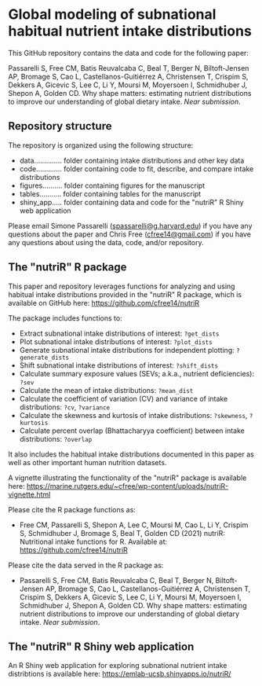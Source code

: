 # Global modeling of subnational habitual nutrient intake distributions

This GitHub repository contains the data and code for the following paper:

Passarelli S, Free CM, Batis Reuvalcaba C, Beal T, Berger N, Biltoft-Jensen AP, Bromage S, Cao L, Castellanos-Guitiérrez A, Christensen T, Crispim S, Dekkers A, Gicevic S, Lee C, Li Y, Moursi M, Moyersoen I, Schmidhuber J,  Shepon A, Golden CD. Why shape matters: estimating nutrient distributions to improve our understanding of global dietary intake. _Near submission_.


## Repository structure

The repository is organized using the following structure:

- data.............. folder containing intake distributions and other key data
- code............. folder containing code to fit, describe, and compare intake distributions
- figures.......... folder containing figures for the manuscript
- tables........... folder containing tables for the manuscript
- shiny_app..... folder containing data and code for the "nutriR" R Shiny web application

Please email Simone Passarelli (spassarelli@g.harvard.edu) if you have any questions about the paper and Chris Free (cfree14@gmail.com) if you have any questions about using the data, code, and/or repository.


## The "nutriR" R package

This paper and repository leverages functions for analyzing and using habitual intake distributions provided in the "nutriR" R package, which is available on GitHub here: https://github.com/cfree14/nutriR

The package includes functions to:

- Extract subnational intake distributions of interest: `?get_dists`
- Plot subnational intake distributions of interest: `?plot_dists`
- Generate subnational intake distributions for independent plotting: `?generate_dists`
- Shift subnational intake distributions of interest: `?shift_dists`
- Calculate summary exposure values (SEVs; a.k.a., nutrient deficiencies): `?sev`
- Calculate the mean of intake distributions: `?mean_dist`
- Calculate the coefficient of variation (CV) and variance of intake distributions: `?cv`, `?variance`
- Calculate the skewness and kurtosis of intake distributions: `?skewness`, `?kurtosis`
- Calculate percent overlap (Bhattacharyya coefficient) between intake distributions: `?overlap`

It also includes the habitual intake distributions documented in this paper as well as other important human nutrition datasets.

A vignette illustrating the functionality of the "nutriR" package is available here: https://marine.rutgers.edu/~cfree/wp-content/uploads/nutriR-vignette.html

Please cite the R package functions as:

* Free CM, Passarelli S, Shepon A, Lee C, Moursi M, Cao L, Li Y, Crispim S, Schmidhuber J, Bromage S, Beal T, Golden CD (2021) nutriR: Nutritional intake functions for R. Available at: https://github.com/cfree14/nutriR

Please cite the data served in the R package as:

* Passarelli S, Free CM, Batis Reuvalcaba C, Beal T, Berger N, Biltoft-Jensen AP, Bromage S, Cao L, Castellanos-Guitiérrez A, Christensen T, Crispim S, Dekkers A, Gicevic S, Lee C, Li Y, Moursi M, Moyersoen I, Schmidhuber J,  Shepon A, Golden CD. Why shape matters: estimating nutrient distributions to improve our understanding of global dietary intake. _Near submission_.


## The "nutriR" R Shiny web application

An R Shiny web application for exploring subnational nutrient intake distribtions is available here: https://emlab-ucsb.shinyapps.io/nutriR/
